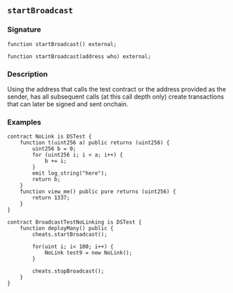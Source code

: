 ## `startBroadcast`

### Signature

```solidity
function startBroadcast() external;
```

```solidity
function startBroadcast(address who) external;
```

### Description

Using the address that calls the test contract or the address provided
as the sender, has all subsequent calls (at this call depth only) create
transactions that can later be signed and sent onchain.

### Examples

```solidity
contract NoLink is DSTest {
    function t(uint256 a) public returns (uint256) {
        uint256 b = 0;
        for (uint256 i; i < a; i++) {
            b += i;
        }
        emit log_string("here");
        return b;
    }
    function view_me() public pure returns (uint256) {
        return 1337;
    }
}

contract BroadcastTestNoLinking is DSTest {
    function deployMany() public {
        cheats.startBroadcast();

        for(uint i; i< 100; i++) {
            NoLink test9 = new NoLink();
        }

        cheats.stopBroadcast();
    }
}
```